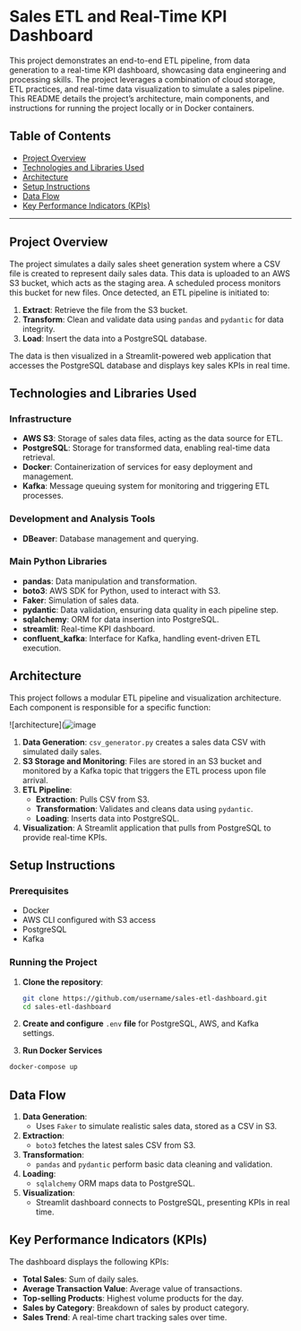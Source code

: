 # Sales ETL and Real-Time KPI Dashboard

This project demonstrates an end-to-end ETL pipeline, from data generation to a real-time KPI dashboard, showcasing data engineering and processing skills. The project leverages a combination of cloud storage, ETL practices, and real-time data visualization to simulate a sales pipeline. This README details the project’s architecture, main components, and instructions for running the project locally or in Docker containers.

## Table of Contents

- [Project Overview](#project-overview)
- [Technologies and Libraries Used](#technologies-and-libraries-used)
- [Architecture](#architecture)
- [Setup Instructions](#setup-instructions)
- [Data Flow](#data-flow)
- [Key Performance Indicators (KPIs)](#key-performance-indicators-kpis)

---

## Project Overview

The project simulates a daily sales sheet generation system where a CSV file is created to represent daily sales data. This data is uploaded to an AWS S3 bucket, which acts as the staging area. A scheduled process monitors this bucket for new files. Once detected, an ETL pipeline is initiated to:
1. **Extract**: Retrieve the file from the S3 bucket.
2. **Transform**: Clean and validate data using `pandas` and `pydantic` for data integrity.
3. **Load**: Insert the data into a PostgreSQL database.

The data is then visualized in a Streamlit-powered web application that accesses the PostgreSQL database and displays key sales KPIs in real time.

## Technologies and Libraries Used

### Infrastructure
- **AWS S3**: Storage of sales data files, acting as the data source for ETL.
- **PostgreSQL**: Storage for transformed data, enabling real-time data retrieval.
- **Docker**: Containerization of services for easy deployment and management.
- **Kafka**: Message queuing system for monitoring and triggering ETL processes.

### Development and Analysis Tools
- **DBeaver**: Database management and querying.
  
### Main Python Libraries
- **pandas**: Data manipulation and transformation.
- **boto3**: AWS SDK for Python, used to interact with S3.
- **Faker**: Simulation of sales data.
- **pydantic**: Data validation, ensuring data quality in each pipeline step.
- **sqlalchemy**: ORM for data insertion into PostgreSQL.
- **streamlit**: Real-time KPI dashboard.
- **confluent_kafka**: Interface for Kafka, handling event-driven ETL execution.

## Architecture

This project follows a modular ETL pipeline and visualization architecture. Each component is responsible for a specific function:

![architecture](![image](https://github.com/user-attachments/assets/2e2d9a63-51da-42b4-b245-65fdf8cd7941)


1. **Data Generation**: `csv_generator.py` creates a sales data CSV with simulated daily sales.
2. **S3 Storage and Monitoring**: Files are stored in an S3 bucket and monitored by a Kafka topic that triggers the ETL process upon file arrival.
3. **ETL Pipeline**:
   - **Extraction**: Pulls CSV from S3.
   - **Transformation**: Validates and cleans data using `pydantic`.
   - **Loading**: Inserts data into PostgreSQL.
4. **Visualization**: A Streamlit application that pulls from PostgreSQL to provide real-time KPIs.

## Setup Instructions

### Prerequisites

- Docker
- AWS CLI configured with S3 access
- PostgreSQL
- Kafka
  
### Running the Project

1. **Clone the repository**:
   ```bash
   git clone https://github.com/username/sales-etl-dashboard.git
   cd sales-etl-dashboard
   ```
2. **Create and configure** `.env` **file** for PostgreSQL, AWS, and Kafka settings.


3. **Run Docker Services**
  
  ```bash
  docker-compose up
  ```


 ## Data Flow

1. **Data Generation**: 
   - Uses `Faker` to simulate realistic sales data, stored as a CSV in S3.
2. **Extraction**:
   - `boto3` fetches the latest sales CSV from S3.
3. **Transformation**:
   - `pandas` and `pydantic` perform basic data cleaning and validation.
4. **Loading**:
   - `sqlalchemy` ORM maps data to PostgreSQL.
5. **Visualization**:
   - Streamlit dashboard connects to PostgreSQL, presenting KPIs in real time.

## Key Performance Indicators (KPIs)

The dashboard displays the following KPIs:
- **Total Sales**: Sum of daily sales.
- **Average Transaction Value**: Average value of transactions.
- **Top-selling Products**: Highest volume products for the day.
- **Sales by Category**: Breakdown of sales by product category.
- **Sales Trend**: A real-time chart tracking sales over time.




